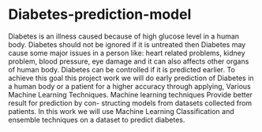 # Diabetes-prediction-model

Diabetes is an illness caused because of high glucose level in a human body. Diabetes should not be ignored if it is untreated then Diabetes may cause some major issues in a person like: heart related problems, kidney problem, blood pressure, eye damage and it can also affects other organs of human body. Diabetes can be controlled if it is predicted earlier. To achieve this goal this project work we will do early prediction of Diabetes in a human body or a patient for a higher accuracy through applying, Various Machine Learning Techniques. Machine learning techniques Provide better result for prediction by con- structing models from datasets collected from patients. In this work we will use Machine Learning Classification and ensemble techniques on a dataset to predict diabetes.
